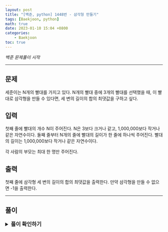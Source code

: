 ```yaml
---
layout: post
title: "[백준, python] 1448번 - 삼각형 만들기"
tags: [Baekjoon, python]
math: true
date: 2023-01-10 15:04 +0800
categories:
    - Baekjoon
toc: true
---
```

_백준 문제풀이 시작_
* * *
## 문제
세준이는 N개의 빨대를 가지고 있다. N개의 빨대 중에 3개의 빨대를 선택했을 때, 이 빨대로 삼각형을 만들 수 있다면, 세 변의 길이의 합의 최댓값을 구하고 싶다.
## 입력
첫째 줄에 빨대의 개수 N이 주어진다. N은 3보다 크거나 같고, 1,000,000보다 작거나 같은 자연수이다. 둘째 줄부터 N개의 줄에 빨대의 길이가 한 줄에 하나씩 주어진다. 빨대의 길이는 1,000,000보다 작거나 같은 자연수이다.

각 사람의 부모는 최대 한 명만 주어진다.
## 출력
첫째 줄에 삼각형 세 변의 길이의 합의 최댓값을 출력한다. 만약 삼각형을 만들 수 없으면 -1을 출력한다.

* * *
## 풀이
<details>
<summary style="font-weight:bold; font-size:17px">풀이 확인하기</summary>
<div markdown="1">
  삼각형은 가장 큰 변을 제외한 두 변의 합이 가장 큰 변의 크기보다 커야 한다. 리스트를 입력받아 내림차순으로 정렬한 뒤 두번째, 세번째 요소를 더한 값이 첫번째 요소보다 작거나 같다면 다음으로, 크다면 결과를 저장한다. 

```python
import sys
input = sys.stdin.readline

num = int(input())
lis = []
for _ in range(0, num):
    a = int(input())
    lis.append(a)

lis.sort(reverse=True)

ans = -1
is_Find = False

for i in range(0, len(lis)-2):
    if(lis[i] < (lis[i+1] + lis[i+2])):
      ans = lis[i] + lis[i+1] + lis[i+2]
      break

print(ans)
```

</div>
</details>